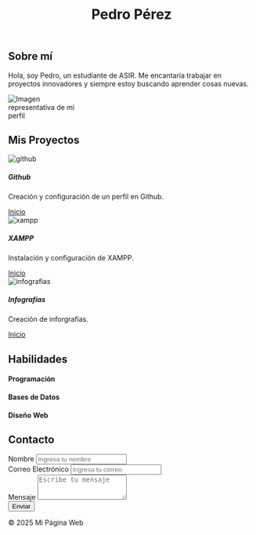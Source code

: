 <!DOCTYPE html>
<html lang="en">
<head>
  <meta charset="UTF-8">
  <meta name="viewport" content="width=device-width, initial-scale=1.0">
  <meta name="description" content="Portafolio personal con proyectos, habilidades y formulario de contacto.">
  <title>Mi Portafolio</title>
  <link href="https://cdn.jsdelivr.net/npm/bootstrap@5.3.0/dist/css/bootstrap.min.css" rel="stylesheet">
</head>
<body>
  <header class="bg-primary text-white text-center py-4">
    <h1>Pedro Pérez</h1>
  </header>
  <main>
    <!-- Página de Inicio -->
    <section id="inicio" class="text-center py-5">
      <div class="container">
        <h2>Sobre mí</h2>
        <p>Hola, soy Pedro, un estudiante de ASIR. Me encantaría trabajar en proyectos innovadores y siempre estoy buscando aprender cosas nuevas.</p>
        <img src="img/perfil.jpg" alt="Imagen representativa de mi perfil" class="img-fluid rounded-circle" style="max-width: 150px;">
      </div>
    </section>
    <!-- Proyectos -->
    <section id="proyectos" class="py-5 bg-light">
      <div class="container">
        <h2 class="text-center">Mis Proyectos</h2>
        <div class="row">
          <!-- Proyecto 1 -->
          <div class="col-md-4">
            <div class="card">
              <img src="img/proyecto1.jpg" class="card-img-top" alt="github">
              <div class="card-body">
                <h5 class="card-title">Github</h5>
                <p class="card-text">Creación y configuración de un perfil en Github.</p>
                <a href="#" class="btn btn-primary">Inicio</a>
              </div>
            </div>
          </div>
          <!-- Proyecto 2 -->
          <div class="col-md-4">
            <div class="card">
              <img src="img/proyecto1.jpg" class="card-img-top" alt="xampp">
              <div class="card-body">
                  <h5 class="card-title">XAMPP</h5>
                <p class="card-text">Instalación y configuración de XAMPP.</p>
                <a href="#" class="btn btn-primary">Inicio</a>
              </div>
            </div>
          </div>
          <!-- Proyecto 3 -->
          <div class="col-md-4">
            <div class="card">
              <img src="img/proyecto1.jpg" class="card-img-top" alt="infografias">
              <div class="card-body">
                <h5 class="card-title">Infografías</h5>
                <p class="card-text">Creación de inforgrafías.</p>
                <a href="#" class="btn btn-primary">Inicio</a>
              </div>
            </div>
          </div>
        </div>
      </div>
    </section>
    <!-- Habilidades -->
    <section id="habilidades" class="py-5">
      <div class="container">
        <h2 class="text-center">Habilidades</h2>
        <div class="row">
          <div class="col-md-4 text-center">
            <i class="bi bi-code-slash" style="font-size: 2rem;"></i>
            <h4>Programación</h4>
          </div>
          <div class="col-md-4 text-center">
            <i class="bi bi-database" style="font-size: 2rem;"></i>
            <h4>Bases de Datos</h4>
          </div>
          <div class="col-md-4 text-center">
            <i class="bi bi-layout-text-sidebar-reverse" style="font-size: 2rem;"></i>
            <h4>Diseño Web</h4>
          </div>
        </div>
      </div>
    </section>
    <!-- Contacto -->
    <section id="contacto" class="py-5 bg-light">
      <div class="container">
        <h2 class="text-center">Contacto</h2>
        <form>
          <div class="mb-3">
            <label for="nombre" class="form-label">Nombre</label>
            <input type="text" class="form-control" id="nombre" placeholder="Ingresa tu nombre">
          </div>
          <div class="mb-3">
            <label for="correo" class="form-label">Correo Electrónico</label>
            <input type="email" class="form-control" id="correo" placeholder="Ingresa tu correo">
          </div>
          <div class="mb-3">
            <label for="mensaje" class="form-label">Mensaje</label>
            <textarea class="form-control" id="mensaje" rows="3" placeholder="Escribe tu mensaje"></textarea>
          </div>
          <button type="submit" class="btn btn-primary">Enviar</button>
        </form>
      </div>
    </section>
  </main>
  <footer class="text-center py-4 bg-dark text-white">
    <p>&copy; 2025 Mi Página Web</p>
  </footer>
</body>
</html>
